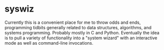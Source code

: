 syswiz
================

Currently this is a convenient place for me to throw odds and ends, programming tidbits generally related to data structures, algorithms, and systems programming. Probably mostly in C and Python. Eventually the idea is to pull a variety of functionality into a "system wizard" with an interactive mode as well as command-line invocations.
